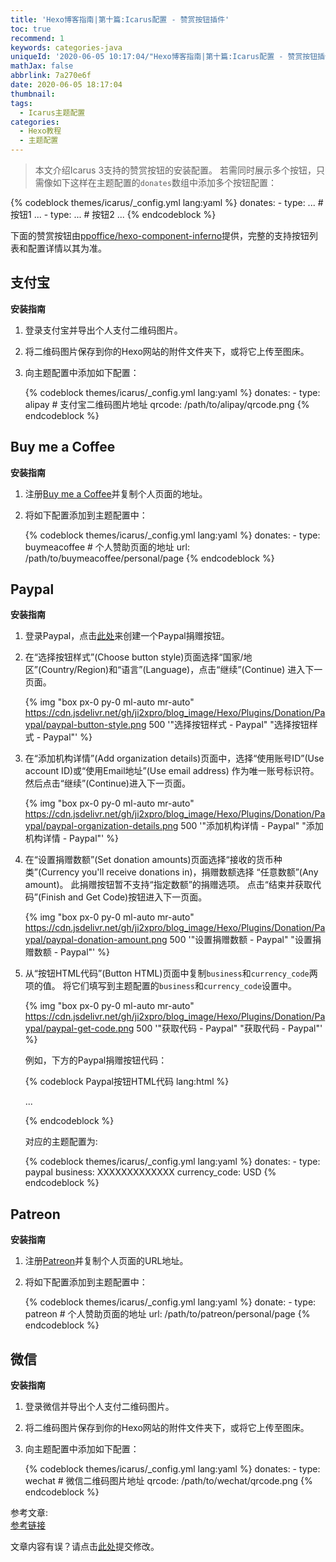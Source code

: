 ```yaml
---
title: 'Hexo博客指南|第十篇:Icarus配置 - 赞赏按钮插件'
toc: true
recommend: 1
keywords: categories-java
uniqueId: '2020-06-05 10:17:04/"Hexo博客指南|第十篇:Icarus配置 - 赞赏按钮插件".html'
mathJax: false
abbrlink: 7a270e6f
date: 2020-06-05 18:17:04
thumbnail:
tags:
  - Icarus主题配置
categories:
  - Hexo教程
  - 主题配置
---
```

> 本文介绍Icarus 3支持的赞赏按钮的安装配置。
若需同时展示多个按钮，只需像如下这样在主题配置的`donates`数组中添加多个按钮配置：

{% codeblock themes/icarus/_config.yml lang:yaml %}
donates:
    -
        type: ... # 按钮1
        ...
    -
        type: ... # 按钮2
        ...
{% endcodeblock %}

<!-- more -->
<article class="message message-immersive is-primary">
<div class="message-body">
<i class="fas fa-info-circle mr-2"></i>下面的赞赏按钮由<a href="https://github.com/ppoffice/hexo-component-inferno">ppoffice/hexo-component-inferno</a>提供，完整的支持按钮列表和配置详情以其为准。
</div>
</article>

<style>
.content ol:not([type]) {
    list-style-type: simp-chinese-informal;
}
</style>

## 支付宝

**安装指南**

1. 登录支付宝并导出个人支付二维码图片。

2. 将二维码图片保存到你的Hexo网站的附件文件夹下，或将它上传至图床。

3. 向主题配置中添加如下配置：

    {% codeblock themes/icarus/_config.yml lang:yaml %}
    donates:
        -
            type: alipay
            # 支付宝二维码图片地址
            qrcode: /path/to/alipay/qrcode.png
    {% endcodeblock %}


## Buy me a Coffee

**安装指南**

1. 注册[Buy me a Coffee](https://www.buymeacoffee.com/)并复制个人页面的地址。

2. 将如下配置添加到主题配置中：

    {% codeblock themes/icarus/_config.yml lang:yaml %}
    donates:
        -
            type: buymeacoffee
            # 个人赞助页面的地址
            url: /path/to/buymeacoffee/personal/page
    {% endcodeblock %}

## Paypal

**安装指南**

1. 登录Paypal，点击[此处](https://www.paypal.com/donate/buttons/)来创建一个Paypal捐赠按钮。

2. 在“选择按钮样式”(Choose button style)页面选择“国家/地区”(Country/Region)和“语言”(Language)，点击“继续”(Continue)
   进入下一页面。

   {% img "box px-0 py-0 ml-auto mr-auto" https://cdn.jsdelivr.net/gh/ji2xpro/blog_image/Hexo/Plugins/Donation/Paypal/paypal-button-style.png 500 '"选择按钮样式 - Paypal" "选择按钮样式 - Paypal"' %}
   <br>

3. 在“添加机构详情”(Add organization details)页面中，选择“使用账号ID”(Use account ID)或“使用Email地址”(Use email address)
   作为唯一账号标识符。
   然后点击“继续”(Continue)进入下一页面。

   {% img "box px-0 py-0 ml-auto mr-auto" https://cdn.jsdelivr.net/gh/ji2xpro/blog_image/Hexo/Plugins/Donation/Paypal/paypal-organization-details.png 500 '"添加机构详情 - Paypal" "添加机构详情 - Paypal"' %}
   <br>

4. 在“设置捐赠数额”(Set donation amounts)页面选择“接收的货币种类”(Currency you'll receive donations in)，捐赠数额选择
   “任意数额”(Any amount)。
   此捐赠按钮暂不支持“指定数额”的捐赠选项。
   点击“结束并获取代码”(Finish and Get Code)按钮进入下一页面。

   {% img "box px-0 py-0 ml-auto mr-auto" https://cdn.jsdelivr.net/gh/ji2xpro/blog_image/Hexo/Plugins/Donation/Paypal/paypal-donation-amount.png 500 '"设置捐赠数额 - Paypal" "设置捐赠数额 - Paypal"' %}
   <br>

5. 从“按钮HTML代码”(Button HTML)页面中复制`business`和`currency_code`两项的值。
   将它们填写到主题配置的`business`和`currency_code`设置中。

   {% img "box px-0 py-0 ml-auto mr-auto" https://cdn.jsdelivr.net/gh/ji2xpro/blog_image/Hexo/Plugins/Donation/Paypal/paypal-get-code.png 500 '"获取代码 - Paypal" "获取代码 - Paypal"' %}
   <br>

   例如，下方的Paypal捐赠按钮代码：

    {% codeblock Paypal按钮HTML代码 lang:html %}
    <form action="https://www.paypal.com/cgi-bin/webscr" ...>
    <input type="hidden" name="cmd" value="_donations" />
    <input type="hidden" name="business" value="XXXXXXXXXXXXX" />
    <input type="hidden" name="currency_code" value="USD" />
    ...
    </form>
    {% endcodeblock %}

    对应的主题配置为:

    {% codeblock themes/icarus/_config.yml lang:yaml %}
    donates:
        -
            type: paypal
            business: XXXXXXXXXXXXX
            currency_code: USD
    {% endcodeblock %}

## Patreon

**安装指南**

1. 注册[Patreon](https://www.patreon.com/)并复制个人页面的URL地址。

2. 将如下配置添加到主题配置中：

    {% codeblock themes/icarus/_config.yml lang:yaml %}
    donate:
        -
            type: patreon
            # 个人赞助页面的地址
            url: /path/to/patreon/personal/page
    {% endcodeblock %}

## 微信

**安装指南**

1. 登录微信并导出个人支付二维码图片。

2. 将二维码图片保存到你的Hexo网站的附件文件夹下，或将它上传至图床。

3. 向主题配置中添加如下配置：

    {% codeblock themes/icarus/_config.yml lang:yaml %}
    donates:
        -
            type: wechat
            # 微信二维码图片地址
            qrcode: /path/to/wechat/qrcode.png
    {% endcodeblock %}

参考文章:  
[参考链接]()

<article class="message message-immersive is-warning">
<div class="message-body">
<i class="fas fa-question-circle mr-2"></i>文章内容有误？请点击<a href="https://github.com/ji2xpro/ji2xpro.github.io/edit/sourceCode/source/_posts/hexo/Hexo博客指南-第十篇-Icarus配置-赞赏按钮插件.md">此处</a>提交修改。
</div>
</article>